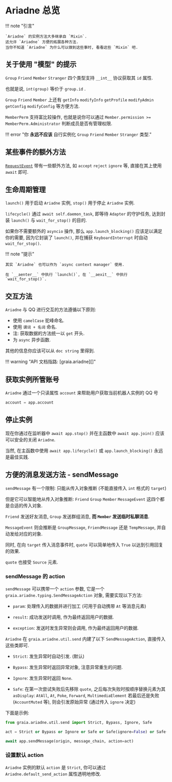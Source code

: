 # Ariadne 总览

!!! note "引言"

    `Ariadne` 的实例方法大多继承自 `Mixin`.
    这允许 `Ariadne` 方便的拓展各种方法.
    当你不知道 `Ariadne` 为什么可以做到这些事时, 看看这些 `Mixin` 吧.

## 关于使用 "模型" 的提示

`Group` `Friend` `Member` `Stranger` 四个类型支持 `__int__` 协议获取其 `id` 属性.

也就是说, `int(group)` 等价于 `group.id` .

`Group` `Friend` `Member` 上还有 `getInfo` `modifyInfo` `getProfile` `modifyAdmin` `getConfig` `modifyConfig` 等方便方法.

`MemberPerm` 支持富比较操作, 也就是说你可以通过 `Member.permission >= MemberPerm.Administrator` 判断成员是否有管理权限.

!!! error "你 **永远不应该** 自行实例化 `Group` `Friend` `Member` `Stranger` 类型."

## 某些事件的额外方法

[`RequestEvent`](https://github.com/GraiaProject/Ariadne/blob/master/src/graia/ariadne/event/mirai.py#L773)
带有一些额外方法, 如 `accept` `reject` `ignore` 等, 直接在其上使用 `await` 即可.

## 生命周期管理

`launch()` 用于启动 `Ariadne` 实例, `stop()` 用于停止 `Ariadne` 实例.

`lifecycle()` 通过 `await self.daemon_task`, 即等待 `Adapter` 的守护任务, 达到封装 `launch()` 与 `wait_for_stop()` 的目的.

如果你不需要额外的 `asyncio` 操作, 那么 `app.launch_blocking()` 应该足以满足你的需要, 因为它封装了 `launch()`, 并在捕获 `KeyboardInterrupt` 时自动 `wait_for_stop()`.

!!! note "提示"

    其实 `Ariadne` 也可以作为 `async context manager` 使用.

    在 `__aenter__` 中执行 `launch()`, 在 `__aexit__` 中执行 `wait_for_stop()`.

## 交互方法

`Ariadne` 与 QQ 进行交互的方法遵循以下原则:

- 使用 `camelCase` 驼峰命名.
- 使用 `谓词 + 名词` 命名.
- 注: 获取数据的方法统一以 `get` 开头.
- 为 `async` 异步函数.

其他的信息你应该可以从 `doc string` 里得到.

!!! warning "API 文档指路: [graia.ariadne][]"

## 获取实例所管账号

`Ariadne` 通过一个只读属性 `account` 来帮助用户获取当前机器人实例的 QQ 号

```python
account = app.account
```

## 停止实例

现在你通过在监听器中 `await app.stop()` 并在主函数中 `await app.join()` 应该可以安全的关闭 `Ariadne`.

当然, 在主函数中使用 `await app.lifecycle()` 或 `app.launch_blocking()` 永远是最佳实践.

## 方便的消息发送方法 - sendMessage

`sendMessage` 有一个限制: 只能从传入对象推断 (不能直接传入 `int` 格式的 `target`)

但是它可以智能地从传入对象推断: `Friend` `Group` `Member` `MessageEvent` 这四个都是合适的传入对象.

`Friend` 发送好友消息, `Group` 发送群组消息, **而 `Member` 发送临时私聊消息**.

`MessageEvent` 则会推断是 `GroupMessage`, `FriendMessage` 还是 `TempMessage`, 并自动发给对应的对象.

同时, 在向 `target` 传入消息事件时, `quote` 可以简单地传入 `True` 以达到引用回复的效果.

`quote` 也接受 `Source` 元素.

### sendMessage 的 action

`sendMessage` 可以携带一个 `action` 参数,
它是一个 `graia.ariadne.typing.SendMessageAction` 对象, 需要实现以下方法:

- `param`: 处理传入的数据并进行加工 (可用于自动携带 `At` 等消息元素)

- `result`: 成功发送时调用, 作为最终返回用户的数据.

- `exception`: 发送时发生异常则会调用, 作为最终返回用户的数据.

`Ariadne` 在 `graia.ariadne.util.send` 内建了以下 `SendMessageAction`, 直接传入这些类即可.

- `Strict`: 发生异常时自动引发. (默认)

- `Bypass`: 发生异常时返回异常对象, 注意异常重生的问题.

- `Ignore`: 发生异常时返回 `None`.

- `Safe`: 在第一次尝试失败后先移除 `quote`,
之后每次失败时按顺序替换元素为其 `asDisplay`: `AtAll`, `At`, `Poke`, `Forward`, `MultimediaElement`
若最后还是失败 (`AccountMuted` 等), 则会引发原始异常 (通过传入 `ignore` 决定)

下面是示例:

```py
from graia.ariadne.util.send import Strict, Bypass, Ignore, Safe

act = Strict or Bypass or Ignore or Safe or Safe(ignore=False) or Safe(ignore=True) # 看你怎么选择

await app.sendMessage(origin, message_chain, action=act)
```

### 设置默认 action

`Ariadne` 实例的默认 `action` 是 `Strict`, 你可以通过 `Ariadne.default_send_action` 属性透明地修改.